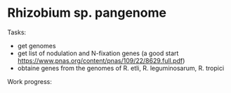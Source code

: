# Rhizobium sp. pangenome

Tasks:
* get genomes
* get list of nodulation and N-fixation genes (a good start https://www.pnas.org/content/pnas/109/22/8629.full.pdf)
* obtaine genes from the genomes of R. etli, R. leguminosarum, R. tropici

Work progress:





